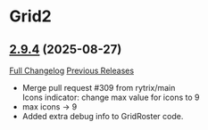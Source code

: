 # Grid2

## [2.9.4](https://github.com/michaelnpsp/Grid2/tree/2.9.4) (2025-08-27)
[Full Changelog](https://github.com/michaelnpsp/Grid2/compare/2.9.2...2.9.4) [Previous Releases](https://github.com/michaelnpsp/Grid2/releases)

- Merge pull request #309 from rytrix/main  
    Icons indicator: change max value for icons to 9  
- max icons -> 9  
- Added extra debug info to GridRoster code.  
